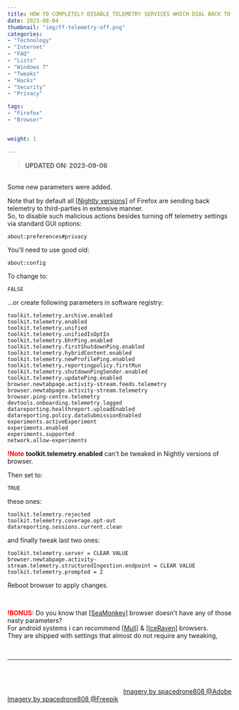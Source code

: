 ```yaml
---
title: HOW TO COMPLETELY DISABLE TELEMETRY SERVICES WHICH DIAL BACK TO THIRD-PARTIES IN FIREFOX
date: 2023-08-04
thumbnail: "img/ff-telemetry-off.png"
categories:	
- "Technology"
- "Internet"
- "FAQ"
- "Lists"
- "Windows 7"
- "Tweaks"
- "Hacks"
- "Security"
- "Privacy"

tags:
- "Firefox"
- "Browser"


weight: 1

---
```


> **UPDATED ON: 2023-09-06**
<br>
Some new parameters were added.

Note that by default all [[Nightly versions]](https://trackerninja.codeberg.page/post/windows-7-x64-executes-firefox-117-nightly-version-without-any-issues) of Firefox are sending back telemetry to third-parties in extensive manner.
<br>
So, to disable such malicious actions besides turning off telemetry settings via standard GUI options:


```
about:preferences#privacy 
```

You'll need to use good old: 


```
about:config 
```

To change to:

```
FALSE
```

...or create following parameters in software registry:

```
toolkit.telemetry.archive.enabled
toolkit.telemetry.enabled
toolkit.telemetry.unified
toolkit.telemetry.unifiedIsOptIn
toolkit.telemetry.bhrPing.enabled
toolkit.telemetry.firstShutdownPing.enabled
toolkit.telemetry.hybridContent.enabled
toolkit.telemetry.newProfilePing.enabled
toolkit.telemetry.reportingpolicy.firstRun 
toolkit.telemetry.shutdownPingSender.enabled
toolkit.telemetry.updatePing.enabled
browser.newtabpage.activity-stream.feeds.telemetry
browser.newtabpage.activity-stream.telemetry
browser.ping-centre.telemetry
devtools.onboarding.telemetry.logged
datareporting.healthreport.uploadEnabled 
datareporting.policy.dataSubmissionEnabled 
experiments.activeExperiment
experiments.enabled
experiments.supported
network.allow-experiments

```

**<font color="red">!Note</font>** **toolkit.telemetry.enabled** can't be tweaked in Nightly versions of browser.

Then set to:

```
TRUE
```
these ones:

```
toolkit.telemetry.rejected
toolkit.telemetry.coverage.opt-out
datareporting.sessions.current.clean  
```
and finally tweak last two ones:

```
toolkit.telemetry.server = CLEAR VALUE
browser.newtabpage.activity-stream.telemetry.structuredIngestion.endpoint = CLEAR VALUE
toolkit.telemetry.prompted = 2
```

Reboot browser to apply changes.

<br>

**<font color="red">!BONUS:</font>** Do you know that [[SeaMonkey]](https://www.seamonkey-project.org/releases) browser doesn't have any of those nasty parameters?
<br>
For android systems i can recommend [[Mull]](https://f-droid.org/packages/us.spotco.fennec_dos) & [[IceRaven]](https://github.com/fork-maintainers/iceraven-browser/releases) browsers. 
<br>
They are shipped with settings that almost do not require any tweaking,

<br>

<hr>

<br>

<div class="demo_line_two_stock_links">

<p style="text-align:right; margin-bottom: 0;">
<br>
<a href="https://stock.adobe.com/contributor/204789995/spacedrone808" target="_blank">Imagery by spacedrone808 @Adobe </a></p>
<a href="https://www.freepik.com/author/spacedrone808" target="_blank">Imagery by spacedrone808 @Freepik </a></p>

</div>